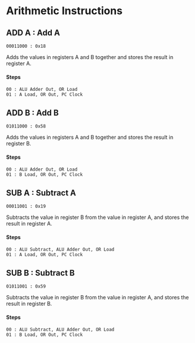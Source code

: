 # Arithmetic Instructions

## ADD A : Add A
```
00011000 : 0x18
```
Adds the values in registers A and B together and stores the result in register A.

#### Steps
```
00 : ALU Adder Out, OR Load
01 : A Load, OR Out, PC Clock
```

## ADD B : Add B
```
01011000 : 0x58
```
Adds the values in registers A and B together and stores the result in register B.

#### Steps
```
00 : ALU Adder Out, OR Load
01 : B Load, OR Out, PC Clock
```

## SUB A : Subtract A
```
00011001 : 0x19
```
Subtracts the value in register B from the value in register A, and stores the result in
register A.

#### Steps
```
00 : ALU Subtract, ALU Adder Out, OR Load
01 : A Load, OR Out, PC Clock
```

## SUB B : Subtract B
```
01011001 : 0x59
```
Subtracts the value in register B from the value in register A, and stores the result in
register B.

#### Steps
```
00 : ALU Subtract, ALU Adder Out, OR Load
01 : B Load, OR Out, PC Clock
```

